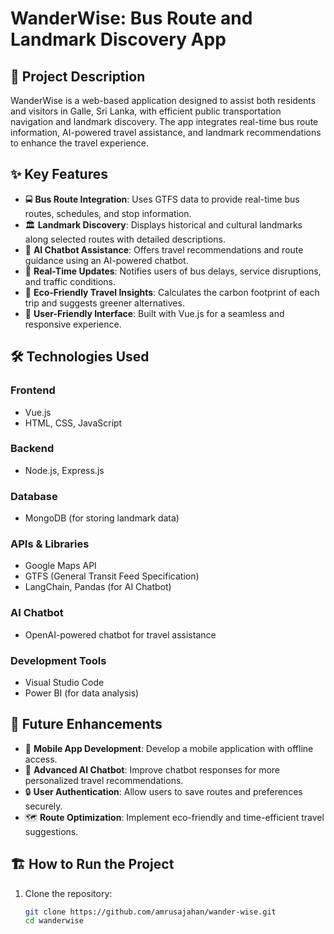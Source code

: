 # WanderWise: Bus Route and Landmark Discovery App  

## 📌 Project Description  
WanderWise is a web-based application designed to assist both residents and visitors in Galle, Sri Lanka, with efficient public transportation navigation and landmark discovery. The app integrates real-time bus route information, AI-powered travel assistance, and landmark recommendations to enhance the travel experience.  

## ✨ Key Features  
- 🚍 **Bus Route Integration**: Uses GTFS data to provide real-time bus routes, schedules, and stop information.  
- 🏛 **Landmark Discovery**: Displays historical and cultural landmarks along selected routes with detailed descriptions.  
- 🤖 **AI Chatbot Assistance**: Offers travel recommendations and route guidance using an AI-powered chatbot.  
- 📡 **Real-Time Updates**: Notifies users of bus delays, service disruptions, and traffic conditions.  
- 🌱 **Eco-Friendly Travel Insights**: Calculates the carbon footprint of each trip and suggests greener alternatives.  
- 🎨 **User-Friendly Interface**: Built with Vue.js for a seamless and responsive experience.  

## 🛠 Technologies Used  
### **Frontend**  
- Vue.js  
- HTML, CSS, JavaScript  

### **Backend**  
- Node.js, Express.js  

### **Database**  
- MongoDB (for storing landmark data)  

### **APIs & Libraries**  
- Google Maps API  
- GTFS (General Transit Feed Specification)  
- LangChain, Pandas (for AI Chatbot)  

### **AI Chatbot**  
- OpenAI-powered chatbot for travel assistance  

### **Development Tools**  
- Visual Studio Code  
- Power BI (for data analysis)  

## 🚀 Future Enhancements  
- 📱 **Mobile App Development**: Develop a mobile application with offline access.  
- 🧠 **Advanced AI Chatbot**: Improve chatbot responses for more personalized travel recommendations.  
- 🔒 **User Authentication**: Allow users to save routes and preferences securely.  
- 🗺 **Route Optimization**: Implement eco-friendly and time-efficient travel suggestions.  

## 🏗 How to Run the Project  

1. Clone the repository:  
   ```sh
   git clone https://github.com/amrusajahan/wander-wise.git
   cd wanderwise
